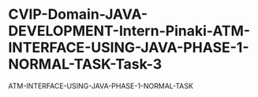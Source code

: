 # CVIP-Domain-JAVA-DEVELOPMENT-Intern-Pinaki-ATM-INTERFACE-USING-JAVA-PHASE-1-NORMAL-TASK-Task-3
ATM-INTERFACE-USING-JAVA-PHASE-1-NORMAL-TASK

